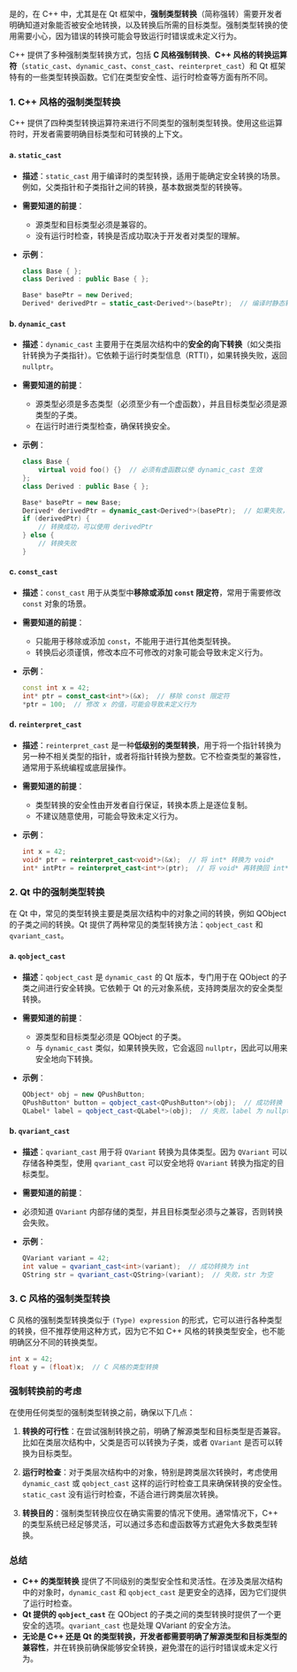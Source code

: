 是的，在 C++ 中，尤其是在 Qt 框架中，**强制类型转换**（简称强转）需要开发者明确知道对象能否被安全地转换，以及转换后所需的目标类型。强制类型转换的使用需要小心，因为错误的转换可能会导致运行时错误或未定义行为。

C++ 提供了多种强制类型转换方式，包括 **C 风格强制转换**、**C++ 风格的转换运算符**（`static_cast`、`dynamic_cast`、`const_cast`、`reinterpret_cast`）和 Qt 框架特有的一些类型转换函数。它们在类型安全性、运行时检查等方面有所不同。

### 1. C++ 风格的强制类型转换

C++ 提供了四种类型转换运算符来进行不同类型的强制类型转换。使用这些运算符时，开发者需要明确目标类型和可转换的上下文。

#### a. `static_cast`
- **描述**：`static_cast` 用于编译时的类型转换，适用于能确定安全转换的场景。例如，父类指针和子类指针之间的转换，基本数据类型的转换等。
- **需要知道的前提**：
  - 源类型和目标类型必须是兼容的。
  - 没有运行时检查，转换是否成功取决于开发者对类型的理解。
  
- **示例**：
  ```cpp
  class Base { };
  class Derived : public Base { };

  Base* basePtr = new Derived;
  Derived* derivedPtr = static_cast<Derived*>(basePtr);  // 编译时静态转换
  ```

#### b. `dynamic_cast`
- **描述**：`dynamic_cast` 主要用于在类层次结构中的**安全的向下转换**（如父类指针转换为子类指针）。它依赖于运行时类型信息（RTTI），如果转换失败，返回 `nullptr`。
- **需要知道的前提**：
  - 源类型必须是多态类型（必须至少有一个虚函数），并且目标类型必须是源类型的子类。
  - 在运行时进行类型检查，确保转换安全。

- **示例**：
  ```cpp
  class Base {
      virtual void foo() {}  // 必须有虚函数以使 dynamic_cast 生效
  };
  class Derived : public Base { };

  Base* basePtr = new Base;
  Derived* derivedPtr = dynamic_cast<Derived*>(basePtr);  // 如果失败，返回 nullptr
  if (derivedPtr) {
      // 转换成功，可以使用 derivedPtr
  } else {
      // 转换失败
  }
  ```

#### c. `const_cast`
- **描述**：`const_cast` 用于从类型中**移除或添加 `const` 限定符**，常用于需要修改 `const` 对象的场景。
- **需要知道的前提**：
  - 只能用于移除或添加 `const`，不能用于进行其他类型转换。
  - 转换后必须谨慎，修改本应不可修改的对象可能会导致未定义行为。

- **示例**：
  ```cpp
  const int x = 42;
  int* ptr = const_cast<int*>(&x);  // 移除 const 限定符
  *ptr = 100;  // 修改 x 的值，可能会导致未定义行为
  ```

#### d. `reinterpret_cast`
- **描述**：`reinterpret_cast` 是一种**低级别的类型转换**，用于将一个指针转换为另一种不相关类型的指针，或者将指针转换为整数。它不检查类型的兼容性，通常用于系统编程或底层操作。
- **需要知道的前提**：
  - 类型转换的安全性由开发者自行保证，转换本质上是逐位复制。
  - 不建议随意使用，可能会导致未定义行为。

- **示例**：
  ```cpp
  int x = 42;
  void* ptr = reinterpret_cast<void*>(&x);  // 将 int* 转换为 void*
  int* intPtr = reinterpret_cast<int*>(ptr);  // 将 void* 再转换回 int*
  ```

### 2. Qt 中的强制类型转换

在 Qt 中，常见的类型转换主要是类层次结构中的对象之间的转换，例如 QObject 的子类之间的转换。Qt 提供了两种常见的类型转换方法：`qobject_cast` 和 `qvariant_cast`。

#### a. `qobject_cast`
- **描述**：`qobject_cast` 是 `dynamic_cast` 的 Qt 版本，专门用于在 QObject 的子类之间进行安全转换。它依赖于 Qt 的元对象系统，支持跨类层次的安全类型转换。
- **需要知道的前提**：
  - 源类型和目标类型必须是 QObject 的子类。
  - 与 `dynamic_cast` 类似，如果转换失败，它会返回 `nullptr`，因此可以用来安全地向下转换。

- **示例**：
  ```cpp
  QObject* obj = new QPushButton;
  QPushButton* button = qobject_cast<QPushButton*>(obj);  // 成功转换
  QLabel* label = qobject_cast<QLabel*>(obj);  // 失败，label 为 nullptr
  ```

#### b. `qvariant_cast`
- **描述**：`qvariant_cast` 用于将 `QVariant` 转换为具体类型。因为 `QVariant` 可以存储各种类型，使用 `qvariant_cast` 可以安全地将 `QVariant` 转换为指定的目标类型。
- **需要知道的前提**：
  
- 必须知道 `QVariant` 内部存储的类型，并且目标类型必须与之兼容，否则转换会失败。
  
- **示例**：
  ```cpp
  QVariant variant = 42;
  int value = qvariant_cast<int>(variant);  // 成功转换为 int
  QString str = qvariant_cast<QString>(variant);  // 失败，str 为空
  ```

### 3. C 风格的强制类型转换
C 风格的强制类型转换类似于 `(Type) expression` 的形式，它可以进行各种类型的转换，但不推荐使用这种方式，因为它不如 C++ 风格的转换类型安全，也不能明确区分不同的转换类型。

```cpp
int x = 42;
float y = (float)x;  // C 风格的类型转换
```

### 强制转换前的考虑

在使用任何类型的强制类型转换之前，确保以下几点：

1. **转换的可行性**：在尝试强制转换之前，明确了解源类型和目标类型是否兼容。比如在类层次结构中，父类是否可以转换为子类，或者 `QVariant` 是否可以转换为目标类型。
   
2. **运行时检查**：对于类层次结构中的对象，特别是跨类层次转换时，考虑使用 `dynamic_cast` 或 `qobject_cast` 这样的运行时检查工具来确保转换的安全性。`static_cast` 没有运行时检查，不适合进行跨类层次转换。

3. **转换目的**：强制类型转换应仅在确实需要的情况下使用。通常情况下，C++ 的类型系统已经足够灵活，可以通过多态和虚函数等方式避免大多数类型转换。

### 总结

- **C++ 的类型转换** 提供了不同级别的类型安全性和灵活性。在涉及类层次结构中的对象时，`dynamic_cast` 和 `qobject_cast` 是更安全的选择，因为它们提供了运行时检查。
- **Qt 提供的 `qobject_cast`** 在 QObject 的子类之间的类型转换时提供了一个更安全的选项。`qvariant_cast` 也是处理 QVariant 的安全方法。
- **无论是 C++ 还是 Qt 的类型转换，开发者都需要明确了解源类型和目标类型的兼容性**，并在转换前确保能够安全转换，避免潜在的运行时错误或未定义行为。